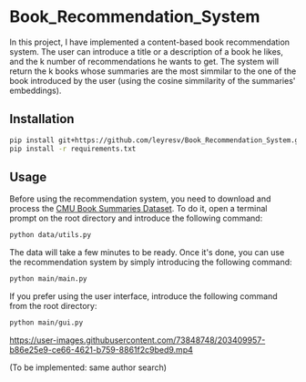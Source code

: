 # Book_Recommendation_System

In this project, I have implemented a content-based book recommendation system. The user can introduce a title or a description of a book he likes, and the k number of recommendations he wants to get. The system will return the k books whose summaries are the most simmilar to the one of the book introduced by the user (using the cosine simmilarity of the summaries' embeddings).


## Installation

```bash
pip install git+https://github.com/leyresv/Book_Recommendation_System.git
pip install -r requirements.txt
```

## Usage

Before using the recommendation system, you need to download and process the [CMU Book Summaries Dataset](https://www.cs.cmu.edu/~dbamman/booksummaries.html#:~:text=This%20dataset%20contains%20plot%20summaries,Creative%20Commons%20Attribution%2DShareAlike%20License.). To do it, open a terminal prompt on the root directory and introduce the following command:
```bash
python data/utils.py
```

The data will take a few minutes to be ready. Once it's done, you can use the recommendation system by simply introducing the following command:

```bash
python main/main.py
```

If you prefer using the user interface, introduce the following command from the root directory:
```bash
python main/gui.py
```

https://user-images.githubusercontent.com/73848748/203409957-b86e25e9-ce66-4621-b759-8861f2c9bed9.mp4

(To be implemented: same author search)
